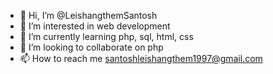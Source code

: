 - 👋 Hi, I’m @LeishangthemSantosh
- 👀 I’m interested in web development
- 🌱 I’m currently learning php, sql, html, css
- 💞️ I’m looking to collaborate on php
- 📫 How to reach me santoshleishangthem1997@gmail.com

<!---
LeishangthemSantosh/LeishangthemSantosh is a ✨ special ✨ repository because its `README.md` (this file) appears on your GitHub profile.
You can click the Preview link to take a look at your changes.
--->
